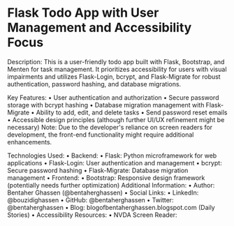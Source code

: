 # Flask Todo App with User Management and Accessibility Focus

Description:
This is a user-friendly todo app built with Flask, Bootstrap, and Menten for task management. It prioritizes accessibility for users with visual impairments and utilizes Flask-Login, bcrypt, and Flask-Migrate for robust authentication, password hashing, and database migrations.

Key Features:
• User authentication and authorization
• Secure password storage with bcrypt hashing
• Database migration management with Flask-Migrate
• Ability to add, edit, and delete tasks
• Send password reset emails
• Accessible design principles (although further UI/UX refinement might be necessary)
Note:
Due to the developer's reliance on screen readers for development, the front-end functionality might require additional enhancements.

Technologies Used:
• Backend:
• Flask: Python microframework for web applications
• Flask-Login: User authentication and management
• bcrypt: Secure password hashing
• Flask-Migrate: Database migration management
• Frontend:
• Bootstrap: Responsive design framework (potentially needs further optimization)
Additional Information:
• Author: Bentaher Ghassen (@bentaherghassen)
• Social Links:
• LinkedIn: @bouzidighassen
• GitHub: @bentaherghassen
• Twitter: @bentaherghassen
• Blog: blogofbentaherghassen.blogspot.com (Daily Stories)
• Accessibility Resources:
• NVDA Screen Reader:

